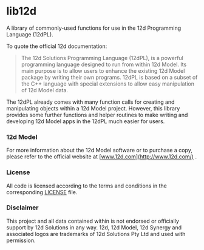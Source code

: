 # lib12d
A library of commonly-used functions for use in the 12d Programming Language (12dPL). 

To quote the official 12d documentation:
> The 12d Solutions Programming Language (12dPL), is a powerful programming language designed to run from within 12d Model. 
> Its main purpose is to allow users to enhance the existing 12d Model package by writing their own programs.
> 12dPL is based on a subset of the C++ language with special extensions to allow easy manipulation of 12d Model data.

The 12dPL already comes with many function calls for creating and manipulating objects within a 12d Model project. However, this library provides some further functions and helper routines to make writing and developing 12d Model apps in the 12dPL much easier for users.

### 12d Model
For more information about the 12d Model software or to purchase a copy, please refer to the official website at [www.12d.com](http://www.12d.com/) .

### License
All code is licensed according to the terms and conditions in the corresponding [LICENSE](LICENSE) file.

### Disclaimer
This project and all data contained within is not endorsed or officially support by 12d Solutions in any way. 12d, 12d Model, 12d Synergy and associated logos are trademarks of 12d Solutions Pty Ltd and used with permission.

